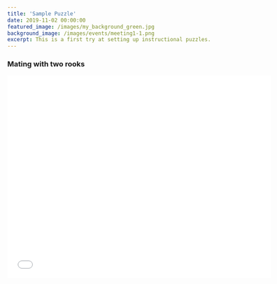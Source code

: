 ```yaml
---
title: 'Sample Puzzle'
date: 2019-11-02 00:00:00
featured_image: /images/my_background_green.jpg
background_image: /images/events/meeting1-1.png
excerpt: This is a first try at setting up instructional puzzles.
---
```


### Mating with two rooks

<iframe allowTransparency="true" border="0" frameborder="0" height="465" width="603" src="//www.chess.com/emboard?id=6352908"></iframe>
